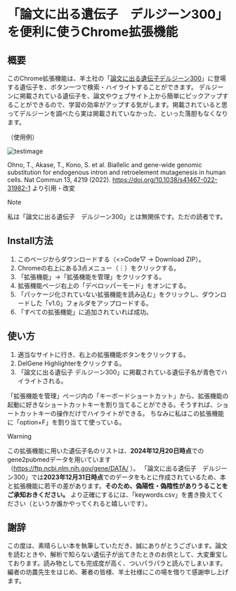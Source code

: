 # 「論文に出る遺伝子　デルジーン300」を便利に使うChrome拡張機能
## 概要
このChrome拡張機能は、羊土社の「[論文に出る遺伝子デルジーン300](https://www.yodosha.co.jp/yodobook/book/9784758122771/)」に登場する遺伝子を、ボタン一つで検索・ハイライトすることができます。
デルジーンに掲載されている遺伝子を、論文やウェブサイト上から簡単にピックアップすることができるので、学習の効率がアップする気がします。掲載されていると思ってデルジーンを調べたら実は掲載されていなかった、といった落胆もなくなります。

（使用例）

![testimage](https://github.com/user-attachments/assets/b0cc5487-a335-40ec-b9bc-1b5c51ff66b9)


Ohno, T., Akase, T., Kono, S. et al. Biallelic and gene-wide genomic substitution for endogenous intron and retroelement mutagenesis in human cells. Nat Commun 13, 4219 (2022). https://doi.org/10.1038/s41467-022-31982-1 より引用・改変

> [!NOTE]
> 私は「論文に出る遺伝子　デルジーン300」とは無関係です。ただの読者です。



## Install方法
1. このページからダウンロードする（<>Code▽ → Download ZIP）。
2. Chromeの右上にある3点メニュー（︙）をクリックする。
3. 「拡張機能」→「拡張機能を管理」をクリックする。
4. 拡張機能ページ右上の「デベロッパーモード」をオンにする。
5. 「パッケージ化されていない拡張機能を読み込む」をクリックし、ダウンロードした「v1.0」フォルダをアップロードする。
6. 「すべての拡張機能」に追加されていれば成功。

## 使い方
1. 適当なサイトに行き、右上の拡張機能ボタンをクリックする。
2. DelGene Highlighterをクリックする。
3. 「論文に出る遺伝子 デルジーン300」に掲載されている遺伝子名が青色でハイライトされる。

「拡張機能を管理」ページ内の「キーボードショートカット」から、拡張機能の起動に好きなショートカットキーを割り当てることができる。そうすれば、ショートカットキーの操作だけでハイライトができる。
ちなみに私はこの拡張機能に「option+F」を割り当てて使っている。

> [!WARNING]
> この拡張機能に用いた遺伝子名のリストは、**2024年12月20日時点**でのgene2pubmedデータを用いています（https://ftp.ncbi.nlm.nih.gov/gene/DATA/ ）。
「論文に出る遺伝子　デルジーン300」では**2023年12月31日時点**でのデータをもとに作成されているため、本と拡張機能に若干の差があります。**そのため、偽陽性・偽陰性がありうることをご承知おきください。**
より正確にするには、「keywords.csv」を書き換えてください（というか誰かやってくれると嬉しいです）。

## 謝辞
この度は、素晴らしい本を執筆していただき、誠にありがとうございます。論文を読むときや、解析で知らない遺伝子が出てきたときのお供として、大変重宝しております。読み物としても完成度が高く、ついパラパラと読んでしまいます。
編者の坊農先生をはじめ、著者の皆様、羊土社様にこの場を借りて感謝申し上げます。
